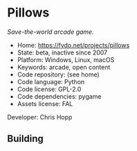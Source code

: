 # Pillows

_Save-the-world arcade game._

- Home: https://fydo.net/projects/pillows
- State: beta, inactive since 2007
- Platform: Windows, Linux, macOS
- Keywords: arcade, open content
- Code repository: (see home)
- Code language: Python
- Code license: GPL-2.0
- Code dependencies: pygame
- Assets license: FAL

Developer: Chris Hopp

## Building
